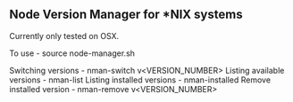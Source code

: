 Node Version Manager for *NIX systems
--

Currently only tested on OSX.

To use - source node-manager.sh

Switching versions - nman-switch v<VERSION_NUMBER>
Listing available versions - nman-list
Listing installed versions - nman-installed
Remove installed version - nman-remove v<VERSION_NUMBER>

